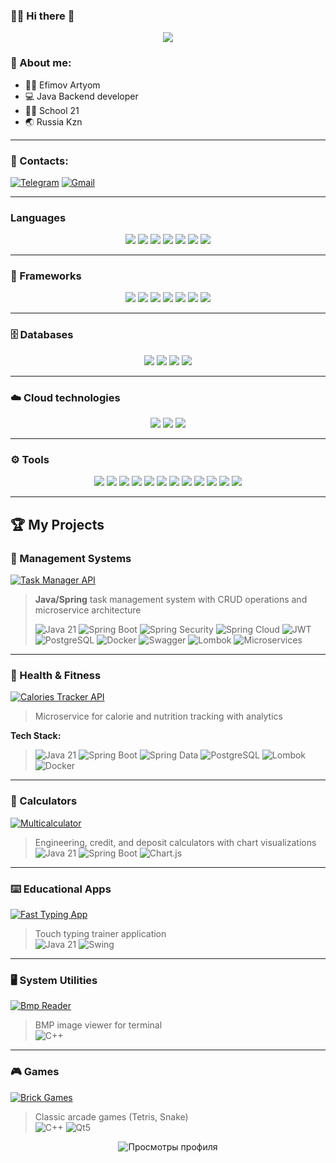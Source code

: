 
### 👨‍💻 Hi there 🙋

<p align="center">
<img src="https://media.giphy.com/media/SuZY20qLNE3Hq/giphy.gif?cid=ecf05e477yigsk62tyxo9hg3geu7xi83tetux4a42vi7zme6&ep=v1_stickers_search&rid=giphy.gif&ct=s">
</p>

###  🏃 About me:
- 👨‍💻 Efimov Artyom
- 💻 Java Backend developer
- 👨‍🎓 School 21
- 🌏 Russia Kzn
---
### 📌 Contacts:

[![Telegram](https://img.shields.io/badge/Telegram-26A5E4?style=for-the-badge&logo=telegram&logoColor=white)](https://t.me/belkamydog)
[![Gmail](https://img.shields.io/badge/Gmail-D14836?style=for-the-badge&logo=gmail&logoColor=white)](mailto:belkamydog22@gmail.com)

---

### Languages
<p align="center">
    <img src="https://img.shields.io/badge/Java-ED8B00?style=for-the-badge&logo=openjdk&logoColor=white">
    <img src="https://img.shields.io/badge/C-00599C?style=for-the-badge&logo=c&logoColor=white">
    <img src="https://img.shields.io/badge/C%2B%2B-00599C?style=for-the-badge&logo=c%2B%2B&logoColor=white">
    <img src="https://img.shields.io/badge/Python-14354C?style=for-the-badge&logo=python&logoColor=white">
    <img src="https://img.shields.io/badge/CSS-239120?&style=for-the-badge&logo=css3&logoColor=white">
    <img src="https://img.shields.io/badge/HTML-239120?style=for-the-badge&logo=html5&logoColor=white">
    <img src="Shell Scripting](https://img.shields.io/badge/Shell_Scripting-4EAA25?style=for-the-badge&logo=gnu-bash&logoColor=white">
</p>

---

### 🔧 Frameworks
<p align="center">
  <img src="https://img.shields.io/badge/Spring-6DB33F?style=for-the-badge&logo=spring&logoColor=white">
  <img src="https://img.shields.io/badge/Spring_Boot-6DB33F?style=for-the-badge&logo=spring-boot&logoColor=white">
  <img src="https://img.shields.io/badge/Spring_Security-6DB33F?style=for-the-badge&logo=spring-security&logoColor=white">
  <img src="https://img.shields.io/badge/Qt5-41CD52?style=for-the-badge&logo=qt&logoColor=white">
  <img src="https://img.shields.io/badge/Apache_Kafka-231F20?style=for-the-badge&logo=apache-kafka&logoColor=white">
  <img src="https://img.shields.io/badge/Thymeleaf-005F0F?style=for-the-badge&logo=thymeleaf&logoColor=white">
  <img src="https://img.shields.io/badge/OpenGL-5586A4?style=for-the-badge&logo=opengl&logoColor=white">
</p>

---

### 🗄 Databases
<p align="center">
  <img src="https://img.shields.io/badge/PostgreSQL-316192?style=for-the-badge&logo=postgresql&logoColor=white">
  <img src="https://img.shields.io/badge/MongoDB-47A248?style=for-the-badge&logo=mongodb&logoColor=white">
  <img src="https://img.shields.io/badge/Redis-DC382D?style=for-the-badge&logo=redis&logoColor=white">
  <img src="https://img.shields.io/badge/H2_Database-0078D4?style=for-the-badge&logo=h2&logoColor=white">
</p>

---

### ☁️ Cloud technologies
<p align="center">
  <img src="https://img.shields.io/badge/Docker-2496ED?style=for-the-badge&logo=docker&logoColor=white">
  <img src="https://img.shields.io/badge/Kubernetes-326CE5?style=for-the-badge&logo=kubernetes&logoColor=white">
  <img src="https://img.shields.io/badge/Spring_Cloud-6DB33F?style=for-the-badge&logo=spring&logoColor=white">
</p>

---

### ⚙️ Tools
<p align="center">
    <img src="https://img.shields.io/badge/Git-F05032?style=for-the-badge&logo=git&logoColor=white">
    <img src="https://img.shields.io/badge/Gradle-02303A?style=for-the-badge&logo=gradle&logoColor=white">
    <img src="https://img.shields.io/badge/IntelliJ_IDEA-000000?style=for-the-badge&logo=intellij-idea&logoColor=white">
    <img src="https://img.shields.io/badge/Linux-FCC624?style=for-the-badge&logo=linux&logoColor=black">
    <img src="https://img.shields.io/badge/mac%20os-000000?style=for-the-badge&logo=apple&logoColor=white">
    <img src="https://img.shields.io/badge/Visual_Studio_Code-0078D4?style=for-the-badge&logo=visual%20studio%20code&logoColor=white">
    <img src="https://img.shields.io/badge/GNU%20Bash-4EAA25?style=for-the-badge&logo=GNU%20Bash&logoColor=white">
    <img src="https://img.shields.io/badge/Maven-C71A36?style=for-the-badge&logo=apache-maven&logoColor=white">
    <img src="https://img.shields.io/badge/GitLab-FCA121?style=for-the-badge&logo=gitlab&logoColor=white">
    <img src="https://img.shields.io/badge/Postman-FF6C37?style=for-the-badge&logo=postman&logoColor=white">
    <img src="https://img.shields.io/badge/Docker-2496ED?style=for-the-badge&logo=docker&logoColor=white">
    <img src="https://img.shields.io/badge/Make-003366?style=for-the-badge&logo=cmake&logoColor=white">
</p>

---

## 🏆 My Projects

### 📌 Management Systems
[![Task Manager API](https://img.shields.io/badge/Task_Manager-6DB33F?style=for-the-badge&logo=spring&logoColor=white)](https://github.com/belkamydog/Task-Manager-Api)
> **Java/Spring** task management system with CRUD operations and microservice architecture  
> 
> ![Java 21](https://img.shields.io/badge/-Java_21-007396?logo=openjdk&logoColor=white)
> ![Spring Boot](https://img.shields.io/badge/-Spring_Boot-6DB33F?logo=springboot)
> ![Spring Security](https://img.shields.io/badge/-Spring_Security-6DB33F?logo=springsecurity)
> ![Spring Cloud](https://img.shields.io/badge/-Spring_Cloud-6DB33F?logo=spring)
> ![JWT](https://img.shields.io/badge/-JWT-000000?logo=jsonwebtokens)
> ![PostgreSQL](https://img.shields.io/badge/-PostgreSQL-4169E1?logo=postgresql)
> ![Docker](https://img.shields.io/badge/-Docker-2496ED?logo=docker)
> ![Swagger](https://img.shields.io/badge/-Swagger-85EA2D?logo=swagger)
> ![Lombok](https://img.shields.io/badge/-Lombok-003366?logo=lombok)
> ![Microservices](https://img.shields.io/badge/-Microservices-009688?logo=microservices)
---

### 🍏 Health & Fitness
[![Calories Tracker API](https://img.shields.io/badge/Calorie_Tracker-ED8B00?style=for-the-badge&logo=fitbit&logoColor=white)](https://github.com/belkamydog/Calories-Tracker-API)
> Microservice for calorie and nutrition tracking with analytics  

**Tech Stack:**  
> ![Java 21](https://img.shields.io/badge/-Java_21-007396?logo=openjdk&logoColor=white)
> ![Spring Boot](https://img.shields.io/badge/-Spring_Boot-6DB33F?logo=springboot)
> ![Spring Data](https://img.shields.io/badge/-Spring_Data-6DB33F?logo=spring)
> ![PostgreSQL](https://img.shields.io/badge/-PostgreSQL-4169E1?logo=postgresql)
> ![Lombok](https://img.shields.io/badge/-Lombok-003366?logo=lombok)
> ![Docker](https://img.shields.io/badge/-Docker-2496ED?logo=docker)

---

### 🧮 Calculators
[![Multicalculator](https://img.shields.io/badge/Multicalculator-007396?style=for-the-badge&logo=calculator&logoColor=white)](https://github.com/belkamydog/MultiCalculator)
> Engineering, credit, and deposit calculators with chart visualizations  
> ![Java 21](https://img.shields.io/badge/-Java_21-007396?logo=java) ![Spring Boot](https://img.shields.io/badge/-Spring_Boot-6DB33F?logo=springboot) ![Chart.js](https://img.shields.io/badge/-Chart.js-FF6384?logo=chartdotjs)

---

### ⌨️ Educational Apps
[![Fast Typing App](https://img.shields.io/badge/Fast_Typing-007396?style=for-the-badge&logo=keyboard&logoColor=white)](https://github.com/belkamydog/FastTypingApp)
> Touch typing trainer application  
> ![Java 21](https://img.shields.io/badge/-Java_21-007396?logo=java) ![Swing](https://img.shields.io/badge/-Java_Swing-4EAA25?logo=swing)

---

### 🖥️ System Utilities
[![Bmp Reader](https://img.shields.io/badge/BMP_Reader-00599C?style=for-the-badge&logo=c%2B%2B&logoColor=white)](https://github.com/belkamydog/bmpReader)
> BMP image viewer for terminal  
> ![C++](https://img.shields.io/badge/-C++-00599C?logo=c%2B%2B)

---

### 🎮 Games
[![Brick Games](https://img.shields.io/badge/Brick_Games-41CD52?style=for-the-badge&logo=qt&logoColor=white)](https://github.com/belkamydog/BrickGames)
> Classic arcade games (Tetris, Snake)  
> ![C++](https://img.shields.io/badge/-C++-00599C?logo=c%2B%2B) ![Qt5](https://img.shields.io/badge/-Qt5-41CD52?logo=qt)

<div align="center">
  <img src="https://komarev.com/ghpvc/?username=belkamydog&style=flat-square&color=blue" alt="Просмотры профиля"/>
</div>
 

